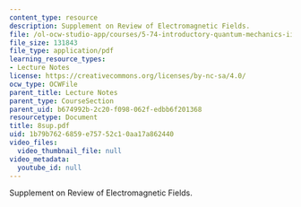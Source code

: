 ```yaml
---
content_type: resource
description: Supplement on Review of Electromagnetic Fields.
file: /ol-ocw-studio-app/courses/5-74-introductory-quantum-mechanics-ii-spring-2004/1b79b7626859e75752c10aa17a862440_8sup.pdf
file_size: 131843
file_type: application/pdf
learning_resource_types:
- Lecture Notes
license: https://creativecommons.org/licenses/by-nc-sa/4.0/
ocw_type: OCWFile
parent_title: Lecture Notes
parent_type: CourseSection
parent_uid: b674992b-2c20-f098-062f-edbb6f201368
resourcetype: Document
title: 8sup.pdf
uid: 1b79b762-6859-e757-52c1-0aa17a862440
video_files:
  video_thumbnail_file: null
video_metadata:
  youtube_id: null
---
```

Supplement on Review of Electromagnetic Fields.